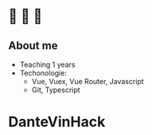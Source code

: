 
#    

## About me
- Teaching 1 years
- Techonologie:
    - Vue, Vuex, Vue Router, Javascript
    - Git, Typescript
# DanteVinHack
